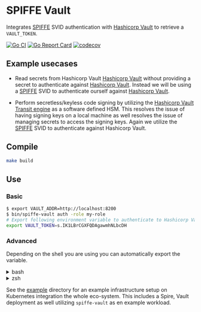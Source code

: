 # SPIFFE Vault

Integrates [SPIFFE][spiffe] SVID authentication with [Hashicorp Vault][hashivault] to retrieve a `VAULT_TOKEN`.

[![Go CI](https://github.com/philips-labs/spiffe-vault/actions/workflows/golang.yml/badge.svg)](https://github.com/philips-labs/spiffe-vault/actions/workflows/golang.yml)
[![Go Report Card](https://goreportcard.com/badge/github.com/philips-labs/spiffe-vault)](https://goreportcard.com/report/github.com/philips-labs/spiffe-vault)
[![codecov](https://codecov.io/gh/philips-labs/spiffe-vault/branch/main/graph/badge.svg)](https://codecov.io/gh/philips-labs/spiffe-vault)

## Example usecases

- Read secrets from Hashicorp Vault [Hashicorp Vault][hashivault] without providing a secret to authenticate against [Hashicorp Vault][hashivault]. Instead we will be using a [SPIFFE][spiffe] SVID to authenticate ourself against [Hashicorp Vault][hashivault].

- Perform secretless/keyless code signing by utilizing the [Hashicorp Vault Transit engine](https://www.vaultproject.io/docs/secrets/transit) as a software defined HSM. This resolves the issue of having signing keys on a local machine as well resolves the issue of managing secrets to access the signing keys. Again we utilize the [SPIFFE][spiffe] SVID to authenticate against Hashicorp Vault.

[hashivault]: https://vaultproject.org "hashicorp Vault"
[spiffe]: https://spiffe.io "SPIFFE"

## Compile

```bash
make build
```

## Use

### Basic

```bash
$ export VAULT_ADDR=http://localhost:8200
$ bin/spiffe-vault auth -role my-role
# Export following environment variable to authenticate to Hashicorp Vault
export VAULT_TOKEN=s.IK1LBrCGXFQDAgawmhNLbcDH
```

### Advanced

Depending on the shell you are using you can automatically export the variable.

<details>
  <summary>bash</summary>

```bash
$ export VAULT_ADDR=http://localhost:8200
$ echo "$(bin/spiffe-vault auth -role my-role)" > /tmp/spiffe-vault
$ source /tmp/spiffe-vault
$ vault kv get secrets/my-key
====== Metadata ======
Key              Value
---              -----
created_time     2021-08-24T08:20:54.925866504Z
deletion_time    n/a
destroyed        false
version          1

============= Data =============
Key                       Value
---                       -----
username                  marco
password                  Supers3cr3t!
$ vault token lookup
Key                 Value
---                 -----
accessor            rwpXIHXzbVIMN2TL25Lfssef
creation_time       1629970184
creation_ttl        1m
display_name        jwt-spiffe://dev.localhost/ns/my-app/sa/my-app-backend
entity_id           8904661e-5a9f-3af5-c269-257e8a0a31d0
expire_time         2021-08-26T09:30:44.424072877Z
explicit_max_ttl    0s
id                  s.eOdhqe1hVV0OPS7M0TSeEqjG
issue_time          2021-08-26T09:29:44.424078028Z
meta                map[role:my-role]
num_uses            0
orphan              true
path                auth/jwt/login
policies            [default my-role]
renewable           true
ttl                 13s
type                service
$ vault token renew
Key                  Value
---                  -----
token                s.f1mFvr0TdEuvmfcZT0jBLCc5
token_accessor       vxginlb81XMEIPefLpRz1P24
token_duration       1m
token_renewable      true
token_policies       ["default" "my-role"]
identity_policies    []
policies             ["default" "my-role"]
token_meta_role      my-role
$ vault token lookup
Key                  Value
---                  -----
accessor             vxginlb81XMEIPefLpRz1P24
creation_time        1629970320
creation_ttl         1m
display_name         jwt-spiffe://dev.localhost/ns/my-app/sa/my-app-backend
entity_id            8904661e-5a9f-3af5-c269-257e8a0a31d0
expire_time          2021-08-26T09:33:53.57444787Z
explicit_max_ttl     0s
id                   s.f1mFvr0TdEuvmfcZT0jBLCc5
issue_time           2021-08-26T09:32:00.135787193Z
last_renewal         2021-08-26T09:32:53.574447972Z
last_renewal_time    1629970373
meta                 map[role:my-role]
num_uses             0
orphan               true
path                 auth/jwt/login
policies             [default my-role]
renewable            true
ttl                  56s
type                 service
$ vault write transit/sign/my-key input="$(echo stuff | base64)"
Key            Value
---            -----
key_version    1
signature      vault:v1:MEUCIFAWmHPyLJ6V0mjMgqr5UnV40bkCEUEGqApcYI54VAPIAiEAqyG2VkFc2wpYs/n47mK4vgfTVbXjWJzMM7Fxr/bR7LE=
$ vault write transit/verify/my-key input="$(echo stuff | base64)" signature=vault:v1:MEUCIFAWmHPyLJ6V0mjMgqr5UnV40bkCEUEGqApcYI54VAPIAiEAqyG2VkFc2wpYs/n47mK4vgfTVbXjWJzMM7Fxr/bR7LE=
```

</details>

<details>
  <summary>zsh</summary>

```zsh
$ export VAULT_ADDR=http://localhost:8200
$ source <(bin/spiffe-vault auth -role my-role)
$ vault kv get secrets/my-key
====== Metadata ======
Key              Value
---              -----
created_time     2021-08-24T08:20:54.925866504Z
deletion_time    n/a
destroyed        false
version          1

============= Data =============
Key                       Value
---                       -----
username                  marco
password                  Supers3cr3t!
$ vault token lookup
Key                 Value
---                 -----
accessor            rwpXIHXzbVIMN2TL25Lfssef
creation_time       1629970184
creation_ttl        1m
display_name        jwt-spiffe://dev.localhost/ns/my-app/sa/my-app-backend
entity_id           8904661e-5a9f-3af5-c269-257e8a0a31d0
expire_time         2021-08-26T09:30:44.424072877Z
explicit_max_ttl    0s
id                  s.eOdhqe1hVV0OPS7M0TSeEqjG
issue_time          2021-08-26T09:29:44.424078028Z
meta                map[role:my-role]
num_uses            0
orphan              true
path                auth/jwt/login
policies            [default my-role]
renewable           true
ttl                 13s
type                service
$ vault token renew
Key                  Value
---                  -----
token                s.f1mFvr0TdEuvmfcZT0jBLCc5
token_accessor       vxginlb81XMEIPefLpRz1P24
token_duration       1m
token_renewable      true
token_policies       ["default" "my-role"]
identity_policies    []
policies             ["default" "my-role"]
token_meta_role      my-role
$ vault token lookup
Key                  Value
---                  -----
accessor             vxginlb81XMEIPefLpRz1P24
creation_time        1629970320
creation_ttl         1m
display_name         jwt-spiffe://dev.localhost/ns/my-app/sa/my-app-backend
entity_id            8904661e-5a9f-3af5-c269-257e8a0a31d0
expire_time          2021-08-26T09:33:53.57444787Z
explicit_max_ttl     0s
id                   s.f1mFvr0TdEuvmfcZT0jBLCc5
issue_time           2021-08-26T09:32:00.135787193Z
last_renewal         2021-08-26T09:32:53.574447972Z
last_renewal_time    1629970373
meta                 map[role:my-role]
num_uses             0
orphan               true
path                 auth/jwt/login
policies             [default my-role]
renewable            true
ttl                  56s
type                 service
$ vault write transit/sign/my-key input="$(echo stuff | base64)"
Key            Value
---            -----
key_version    1
signature      vault:v1:MEUCIFAWmHPyLJ6V0mjMgqr5UnV40bkCEUEGqApcYI54VAPIAiEAqyG2VkFc2wpYs/n47mK4vgfTVbXjWJzMM7Fxr/bR7LE=
$ vault write transit/verify/my-key input="$(echo stuff | base64)" signature=vault:v1:MEUCIFAWmHPyLJ6V0mjMgqr5UnV40bkCEUEGqApcYI54VAPIAiEAqyG2VkFc2wpYs/n47mK4vgfTVbXjWJzMM7Fxr/bR7LE=
```

</details>

See the [example](example) directory for an example infrastructure setup on Kubernetes integration the whole eco-system. This includes a Spire, Vault deployment as well utilizing `spiffe-vault` as en example workload.
